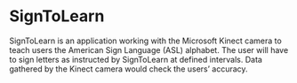 SignToLearn
============
SignToLearn is an application working with the Microsoft Kinect camera to teach users the American Sign Language (ASL) alphabet. The user will have to sign letters as instructed by SignToLearn at defined intervals. Data gathered by the Kinect camera would check the users’ accuracy.



